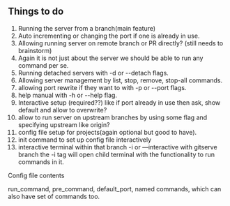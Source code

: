 ## Things to do

1. Running the server from a branch(main feature)
2. Auto incrementing or changing the port if one is already in use.
3. Allowing running server on remote branch or PR directly? (still needs to brainstorm)
4. Again it is not just about the server we should be able to run any command per se.
5. Running detached servers with -d or --detach flags.
6. Allowing server management by list, stop, remove, stop-all commands.
7. allowing port rewrite if they want to with -p or --port flags.
8. help manual with -h or --help flag.
9. Interactive setup (required??) like if port already in use then ask, show default and allow to overwrite?
10. allow to run server on upstream branches by using some flag and specifying upstream like origin?
11. config file setup for projects(again optional but good to have).
12. init command to set up config file interactively
13. interactive terminal within that branch -i or —interactive with gitserve branch the -i tag will open child terminal with the functionality to run commands in it.

Config file contents

run_command, pre_command, default_port, named commands, which can also have set of commands too.
